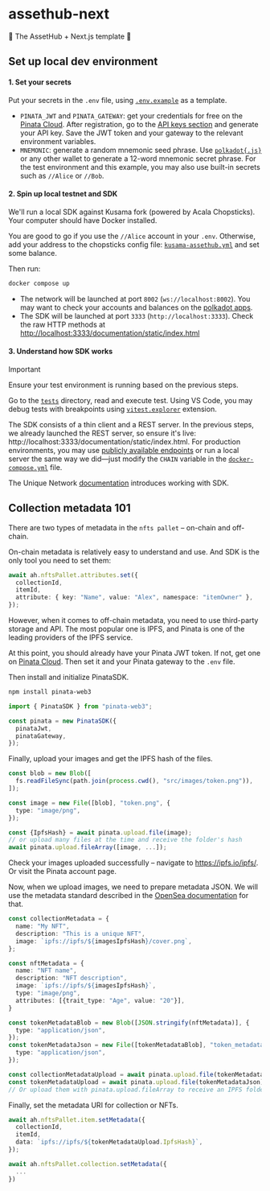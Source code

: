 # assethub-next
🔗 The AssetHub + Next.js template 🔗

## Set up local dev environment

#### 1. Set your secrets

Put your secrets in the `.env` file, using [`.env.example`](./.env.example) as a template.

- `PINATA_JWT` and `PINATA_GATEWAY`: get your credentials for free on the [Pinata Cloud](https://pinata.cloud/). After registration, go to the [API keys section](https://app.pinata.cloud/developers/api-keys) and generate your API key. Save the JWT token and your gateway to the relevant environment variables.
- `MNEMONIC`: generate a random mnemonic seed phrase. Use [`polkadot{.js}`](https://polkadot.js.org/extension/) or any other wallet to generate a 12-word mnemonic secret phrase. For the test environment and this example, you may also use built-in secrets such as `//Alice` or `//Bob`.

#### 2. Spin up local testnet and SDK

We'll run a local SDK against Kusama fork (powered by Acala Chopsticks). Your computer should have Docker installed.

You are good to go if you use the `//Alice` account in your `.env`. Otherwise, add your address to the chopsticks config file: [`kusama-assethub.yml`](./kusama-assethub.yml) and set some balance.

Then run:

```sh
docker compose up
```

- The network will be launched at port `8002` (`ws://localhost:8002`). You may want to check your accounts and balances on the [polkadot apps](https://polkadot.js.org/apps/?rpc=ws://localhost:8002#/accounts). 
- The SDK will be launched at port `3333` (`http://localhost:3333`). Check the raw HTTP methods at [http://localhost:3333/documentation/static/index.html](http://localhost:3333/documentation/static/index.html)

#### 3. Understand how SDK works

> [!IMPORTANT]
> Ensure your test environment is running based on the previous steps.

Go to the [`tests`](./src/tests/) directory, read and execute test. Using VS Code, you may debug tests with breakpoints using [`vitest.explorer`](https://marketplace.visualstudio.com/items?itemName=vitest.explorer) extension.

The SDK consists of a thin client and a REST server. In the previous steps, we already launched the REST server, so ensure it's live: http://localhost:3333/documentation/static/index.html. For production environments, you may use [publicly available endpoints](https://docs.unique.network/reference/sdk-endpoints.html) or run a local server the same way we did—just modify the `CHAIN` variable in the [`docker-compose.yml`](./docker-compose.yml) file.

The Unique Network [documentation](https://docs.unique.network/build/sdk/v2/asset-hub.html) introduces working with SDK.

## Collection metadata 101

There are two types of metadata in the `nfts pallet` – on-chain and off-chain.

On-chain metadata is relatively easy to understand and use. And SDK is the only tool you need to set them:
<!-- Except of namespaces -->

```ts
await ah.nftsPallet.attributes.set({
  collectionId,
  itemId,
  attribute: { key: "Name", value: "Alex", namespace: "itemOwner" },
});
```

However, when it comes to off-chain metadata, you need to use third-party storage and API. The most popular one is IPFS, and Pinata is one of the leading providers of the IPFS service. 

At this point, you should already have your Pinata JWT token. If not, get one on [Pinata Cloud](https://pinata.cloud/). Then set it and your Pinata gateway to the `.env` file.

Then install and initialize PinataSDK.

```sh
npm install pinata-web3
```

```ts
import { PinataSDK } from "pinata-web3";

const pinata = new PinataSDK({
  pinataJwt,
  pinataGateway,
});
```

Finally, upload your images and get the IPFS hash of the files.

```ts
const blob = new Blob([
  fs.readFileSync(path.join(process.cwd(), "src/images/token.png")),
]);

const image = new File([blob], "token.png", {
  type: "image/png",
});

const {IpfsHash} = await pinata.upload.file(image);
// or upload many files at the time and receive the folder's hash
await pinata.upload.fileArray([image, ...]);
```

Check your images uploaded successfully – navigate to https://ipfs.io/ipfs/<Your IPFS hash>. Or visit the Pinata account page.

Now, when we upload images, we need to prepare metadata JSON. We will use the metadata standard described in the [OpenSea documentation](https://docs.opensea.io/docs/metadata-standards) for that.

```ts
const collectionMetadata = {
  name: "My NFT",
  description: "This is a unique NFT",
  image: `ipfs://ipfs/${imagesIpfsHash}/cover.png`,
};

const nftMetadata = {
  name: "NFT name",
  description: "NFT description",
  image: `ipfs://ipfs/${imagesIpfsHash}`,
  type: "image/png",
  attributes: [{trait_type: "Age", value: "20"}],
}

const tokenMetadataBlob = new Blob([JSON.stringify(nftMetadata)], {
  type: "application/json",
});
const tokenMetadataJson = new File([tokenMetadataBlob], "token_metadata.json", {
  type: "application/json",
});

const collectionMetadataUpload = await pinata.upload.file(tokenMetadataJson);
const tokenMetadataUpload = await pinata.upload.file(tokenMetadataJson);
// Or upload them with pinata.upload.fileArray to receive an IPFS folder hash.
```

Finally, set the metadata URI for collection or NFTs.

```ts
await ah.nftsPallet.item.setMetadata({
  collectionId,
  itemId,
  data: `ipfs://ipfs/${tokenMetadataUpload.IpfsHash}`,
});

await ah.nftsPallet.collection.setMetadata({
  ...
})
```
